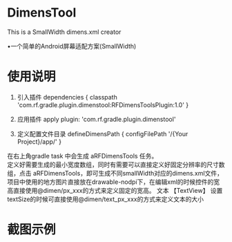 # DimensTool
This is a SmallWidth dimens.xml creator

•一个简单的Android屏幕适配方案(SmallWidth)

# 使用说明

1. 引入插件
    dependencies {
        classpath 'com.rf.gradle.plugin.dimenstool:RFDimensToolsPlugin:1.0'
    }
2. 应用插件
    apply plugin: 'com.rf.gradle.plugin.dimenstool'
    
3. 定义配置文件目录
    defineDimensPath {
        configFilePath '/{Your Project}/app/'
    }

在右上角gradle task 中会生成 aRFDimensTools 任务。  
定义好需要生成的最小宽度数组，同时有需要可以直接定义好固定分辨率的尺寸数组，点击 aRFDimensTools，即可生成不同smallWidth对应的dimens.xml文件，
项目中使用的地方图片直接放在drawable-nodpi下，在编辑xml的时候控件的宽高直接使用@dimen/px_xxx的方式来定义固定的宽高。
文本 【TextView】 设置textSize的时候可直接使用@dimen/text_px_xxx的方式来定义文本的大小

# 截图示例
   
